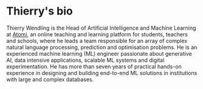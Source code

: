 # Thierry's bio
Thierry Wendling is the Head of Artificial Intelligence and Machine Learning at [Atomi](https://getatomi.com/au), an online teaching and learning platform for students, teachers and schools, where he leads a team responsible for an array of complex natural language processing, prediction and optimisation problems. He is an experienced machine learning (ML) engineer passionate about generative AI, data intensive applications, scalable ML systems and digital experimentation. He has more than seven years of practical hands-on experience in designing and building end-to-end ML solutions in institutions with large and complex databases.

